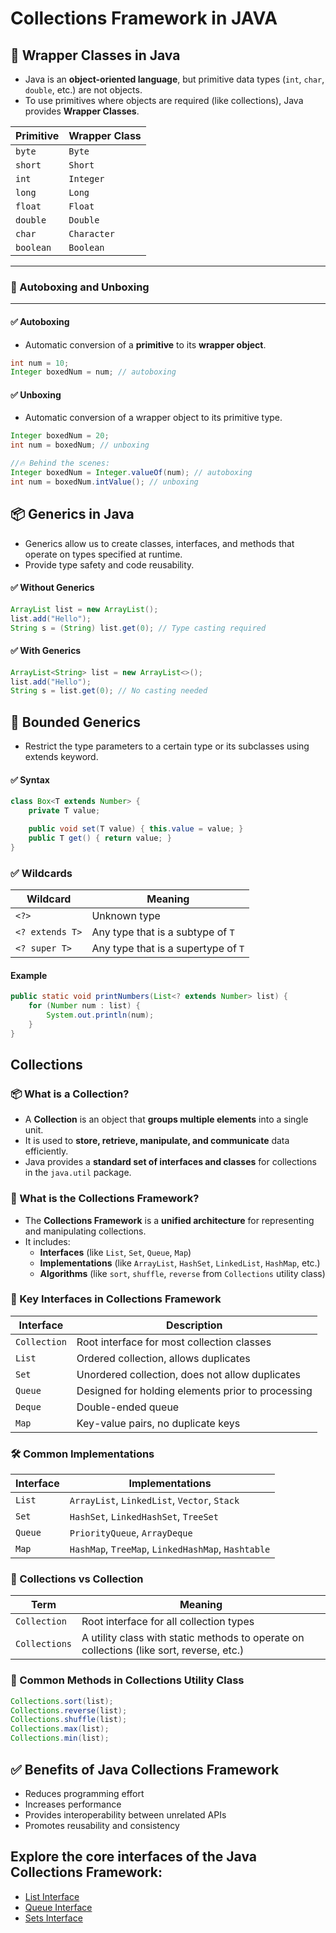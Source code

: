 # Collections Framework in JAVA

## 🎯 Wrapper Classes in Java

- Java is an **object-oriented language**, but primitive data types (`int`, `char`, `double`, etc.) are not objects.
- To use primitives where objects are required (like collections), Java provides **Wrapper Classes**.

| Primitive | Wrapper Class |
|-----------|----------------|
| `byte`    | `Byte`         |
| `short`   | `Short`        |
| `int`     | `Integer`      |
| `long`    | `Long`         |
| `float`   | `Float`        |
| `double`  | `Double`       |
| `char`    | `Character`    |
| `boolean` | `Boolean`      |

---

### 🔄 Autoboxing and Unboxing

---

#### ✅ Autoboxing

- Automatic conversion of a **primitive** to its **wrapper object**.

```java
int num = 10;
Integer boxedNum = num; // autoboxing
```

#### ✅ Unboxing

- Automatic conversion of a wrapper object to its primitive type.

```java
Integer boxedNum = 20;
int num = boxedNum; // unboxing

//🔥 Behind the scenes:
Integer boxedNum = Integer.valueOf(num); // autoboxing
int num = boxedNum.intValue(); // unboxing
```

## 📦 Generics in Java

- Generics allow us to create classes, interfaces, and methods that operate on types specified at runtime.
- Provide type safety and code reusability.

#### ✅ Without Generics

```java
ArrayList list = new ArrayList();
list.add("Hello");
String s = (String) list.get(0); // Type casting required
```

#### ✅ With Generics

```java
ArrayList<String> list = new ArrayList<>();
list.add("Hello");
String s = list.get(0); // No casting needed
```

## 🔐 Bounded Generics

- Restrict the type parameters to a certain type or its subclasses using extends keyword.

#### ✅ Syntax

```java
class Box<T extends Number> {
    private T value;

    public void set(T value) { this.value = value; }
    public T get() { return value; }
}
```

### ✅ Wildcards

| Wildcard        | Meaning                             |
| --------------- | ----------------------------------- |
| `<?>`           | Unknown type                        |
| `<? extends T>` | Any type that is a subtype of `T`   |
| `<? super T>`   | Any type that is a supertype of `T` |

#### Example

```java
public static void printNumbers(List<? extends Number> list) {
    for (Number num : list) {
        System.out.println(num);
    }
}
```

## Collections

### 📦 What is a Collection?

- A **Collection** is an object that **groups multiple elements** into a single unit.
- It is used to **store, retrieve, manipulate, and communicate** data efficiently.
- Java provides a **standard set of interfaces and classes** for collections in the `java.util` package.

### 🔧 What is the Collections Framework?

- The **Collections Framework** is a **unified architecture** for representing and manipulating collections.
- It includes:
  - **Interfaces** (like `List`, `Set`, `Queue`, `Map`)
  - **Implementations** (like `ArrayList`, `HashSet`, `LinkedList`, `HashMap`, etc.)
  - **Algorithms** (like `sort`, `shuffle`, `reverse` from `Collections` utility class)

### 🧩 Key Interfaces in Collections Framework

| Interface  | Description |
|------------|-------------|
| `Collection` | Root interface for most collection classes |
| `List`     | Ordered collection, allows duplicates |
| `Set`      | Unordered collection, does not allow duplicates |
| `Queue`    | Designed for holding elements prior to processing |
| `Deque`    | Double-ended queue |
| `Map`      | Key-value pairs, no duplicate keys |

### 🛠️ Common Implementations

| Interface | Implementations |
|-----------|-----------------|
| `List`    | `ArrayList`, `LinkedList`, `Vector`, `Stack` |
| `Set`     | `HashSet`, `LinkedHashSet`, `TreeSet` |
| `Queue`   | `PriorityQueue`, `ArrayDeque` |
| `Map`     | `HashMap`, `TreeMap`, `LinkedHashMap`, `Hashtable` |

### 📌 Collections vs Collection

| Term         | Meaning |
|--------------|--------|
| `Collection` | Root interface for all collection types |
| `Collections` | A utility class with static methods to operate on collections (like sort, reverse, etc.) |

### 🔄 Common Methods in Collections Utility Class

```java
Collections.sort(list);
Collections.reverse(list);
Collections.shuffle(list);
Collections.max(list);
Collections.min(list);
```

## ✅ Benefits of Java Collections Framework

- Reduces programming effort
- Increases performance
- Provides interoperability between unrelated APIs
- Promotes reusability and consistency

## Explore the core interfaces of the Java Collections Framework:

- [List Interface](./list.md)
- [Queue Interface](./queue.md)
- [Sets Interface](./sets.md)
